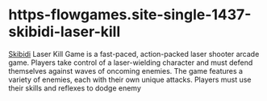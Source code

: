 # https-flowgames.site-single-1437-skibidi-laser-kill
[Skibidi](https://flowgames.site/single/1437/skibidi-laser-kill) Laser Kill Game is a fast-paced, action-packed laser shooter arcade game. Players take control of a laser-wielding character and must defend themselves against waves of oncoming enemies. The game features a variety of enemies, each with their own unique attacks. Players must use their skills and reflexes to dodge enemy 

